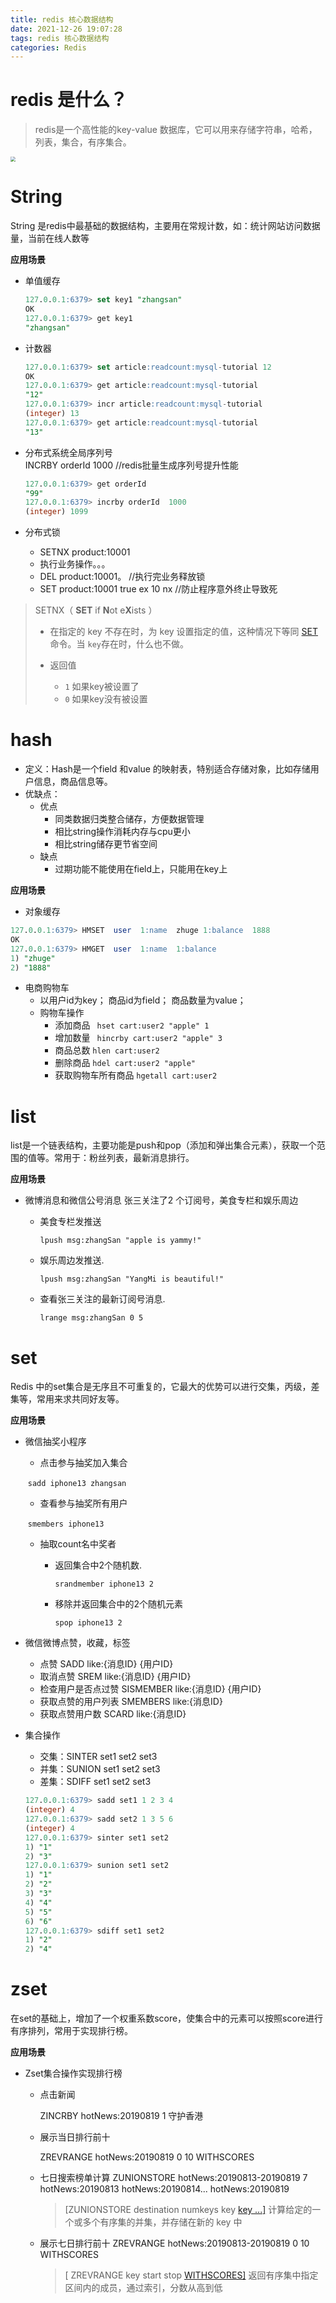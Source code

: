 ```yaml
---
title: redis 核心数据结构
date: 2021-12-26 19:07:28
tags: redis 核心数据结构
categories: Redis
---
```


# redis 是什么？

> redis是一个高性能的key-value 数据库，它可以用来存储字符串，哈希，列表，集合，有序集合。

<img src="https://tva1.sinaimg.cn/large/008i3skNly1gxrgdfb02gj30tq0v2whf.jpg" style="zoom:50%;" />

# String

String 是redis中最基础的数据结构，主要用在常规计数，如：统计网站访问数据量，当前在线人数等

**应用场景**

- 单值缓存

  ```sql
  127.0.0.1:6379> set key1 "zhangsan"
  OK
  127.0.0.1:6379> get key1
  "zhangsan"
  ```

- 计数器

  ```sql
  127.0.0.1:6379> set article:readcount:mysql-tutorial 12
  OK
  127.0.0.1:6379> get article:readcount:mysql-tutorial
  "12"
  127.0.0.1:6379> incr article:readcount:mysql-tutorial
  (integer) 13
  127.0.0.1:6379> get article:readcount:mysql-tutorial
  "13"
  ```

- 分布式系统全局序列号	
  INCRBY  orderId  1000		//redis批量生成序列号提升性能

  ```sql
  127.0.0.1:6379> get orderId
  "99"
  127.0.0.1:6379> incrby orderId  1000
  (integer) 1099
  ```

- 分布式锁
  - SETNX  product:10001   
  - 执行业务操作。。。
  - DEL  product:10001。                                     //执行完业务释放锁
  - SET product:10001 true  ex  10  nx	          //防止程序意外终止导致死

> SETNX（ **SET** if **N**ot e**X**ists ）
>
> - 在指定的 key 不存在时，为 key 设置指定的值，这种情况下等同 [SET](https://www.redis.com.cn/commands/set.html) 命令。当 `key`存在时，什么也不做。
>
> - 返回值
>   - `1` 如果key被设置了
>   - `0` 如果key没有被设置

# hash

- 定义：Hash是一个field 和value 的映射表，特别适合存储对象，比如存储用户信息，商品信息等。
- 优缺点：
  - 优点
    - 同类数据归类整合储存，方便数据管理
    - 相比string操作消耗内存与cpu更小
    - 相比string储存更节省空间
  - 缺点
    - 过期功能不能使用在field上，只能用在key上

**应用场景**

- 对象缓存

```sql
127.0.0.1:6379> HMSET  user  1:name  zhuge 1:balance  1888
OK
127.0.0.1:6379> HMGET  user  1:name  1:balance
1) "zhuge"
2) "1888"
```

- 电商购物车
  - 以用户id为key；     商品id为field；    商品数量为value；
  - 购物车操作
    - 添加商品 ` hset cart:user2 "apple" 1`
    - 增加数量  ` hincrby cart:user2 "apple" 3`
    - 商品总数 `hlen cart:user2`
    - 删除商品 `hdel cart:user2 "apple"`
    - 获取购物车所有商品 `hgetall cart:user2`

# list

list是一个链表结构，主要功能是push和pop（添加和弹出集合元素），获取一个范围的值等。常用于：粉丝列表，最新消息排行。

**应用场景**

- 微博消息和微信公号消息
  张三关注了2 个订阅号，美食专栏和娱乐周边

  - 美食专栏发推送

     `lpush msg:zhangSan "apple is yammy!"`

  - 娱乐周边发推送.

    `lpush msg:zhangSan "YangMi is beautiful!"`

  - 查看张三关注的最新订阅号消息.

     `lrange msg:zhangSan 0 5`

# set

Redis 中的set集合是无序且不可重复的，它最大的优势可以进行交集，丙级，差集等，常用来求共同好友等。

**应用场景**

- 微信抽奖小程序

  - 点击参与抽奖加入集合 

  ​      `sadd iphone13 zhangsan`

  - 查看参与抽奖所有用户

  ​      `smembers iphone13`	  

  - 抽取count名中奖者  

    - 返回集合中2个随机数.

      `srandmember iphone13 2`

    - 移除并返回集合中的2个随机元素 

       `spop iphone13 2`

- 微信微博点赞，收藏，标签

  - 点赞
    SADD  like:{消息ID}  {用户ID}
  - 取消点赞
    SREM like:{消息ID}  {用户ID}
  - 检查用户是否点过赞
    SISMEMBER  like:{消息ID}  {用户ID}
  - 获取点赞的用户列表
    SMEMBERS like:{消息ID}
  - 获取点赞用户数 
    SCARD like:{消息ID}

- 集合操作

  - 交集：SINTER set1 set2 set3 
  - 并集：SUNION set1 set2 set3
  - 差集：SDIFF set1 set2 set3 

  ```sql
  127.0.0.1:6379> sadd set1 1 2 3 4
  (integer) 4
  127.0.0.1:6379> sadd set2 1 3 5 6
  (integer) 4
  127.0.0.1:6379> sinter set1 set2
  1) "1"
  2) "3"
  127.0.0.1:6379> sunion set1 set2
  1) "1"
  2) "2"
  3) "3"
  4) "4"
  5) "5"
  6) "6"
  127.0.0.1:6379> sdiff set1 set2
  1) "2"
  2) "4"
  ```

# zset

在set的基础上，增加了一个权重系数score，使集合中的元素可以按照score进行有序排列，常用于实现排行榜。

**应用场景**

- Zset集合操作实现排行榜

  - 点击新闻   

    ZINCRBY  hotNews:20190819  1  守护香港

  - 展示当日排行前十 

     ZREVRANGE  hotNews:20190819  0  10  WITHSCORES 

  - 七日搜索榜单计算
    ZUNIONSTORE  hotNews:20190813-20190819  7 
    hotNews:20190813  hotNews:20190814... hotNews:20190819

    > [ZUNIONSTORE destination numkeys key [key ...\]](https://www.runoob.com/redis/sorted-sets-zunionstore.html)
    > 计算给定的一个或多个有序集的并集，并存储在新的 key 中

  - 展示七日排行前十
    ZREVRANGE hotNews:20190813-20190819  0  10  WITHSCORES

    > [ ZREVRANGE key start stop [WITHSCORES\]](https://www.runoob.com/redis/sorted-sets-zrevrange.html) 返回有序集中指定区间内的成员，通过索引，分数从高到低

